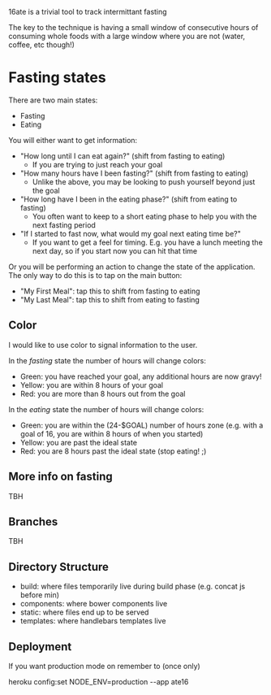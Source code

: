 16ate is a trivial tool to track intermittant fasting

The key to the technique is having a small window of consecutive hours of consuming whole foods with a large window where you are not (water, coffee, etc though!)

# Fasting states

There are two main states:

- Fasting
- Eating

You will either want to get information:

- "How long until I can eat again?" (shift from fasting to eating)
	- If you are trying to just reach your goal
- "How many hours have I been fasting?" (shift from fasting to eating)
	- Unlike the above, you may be looking to push yourself beyond just the goal
- "How long have I been in the eating phase?" (shift from eating to fasting)
	- You often want to keep to a short eating phase to help you with the next fasting period
- "If I started to fast now, what would my goal next eating time be?"
	- If you want to get a feel for timing. E.g. you have a lunch meeting the next day, so if you start now you can hit that time

Or you will be performing an action to change the state of the application. The only way to do this is to tap on the main button:

- "My First Meal": tap this to shift from fasting to eating
- "My Last Meal": tap this to shift from eating to fasting

## Color

I would like to use color to signal information to the user.

In the *fasting* state the number of hours will change colors:

- Green: you have reached your goal, any additional hours are now gravy!
- Yellow: you are within 8 hours of your goal
- Red: you are more than 8 hours out from the goal

In the *eating* state the number of hours will change colors:

- Green: you are within the (24-$GOAL) number of hours zone (e.g. with a goal of 16, you are within 8 hours of when you started)
- Yellow: you are past the ideal state
- Red: you are 8 hours past the ideal state (stop eating! ;)

## More info on fasting

TBH

## Branches

TBH

## Directory Structure

- build: where files temporarily live during build phase (e.g. concat js before min)
- components: where bower components live
- static: where files end up to be served
- templates: where handlebars templates live

## Deployment

If you want production mode on remember to (once only)

heroku config:set NODE_ENV=production --app ate16
